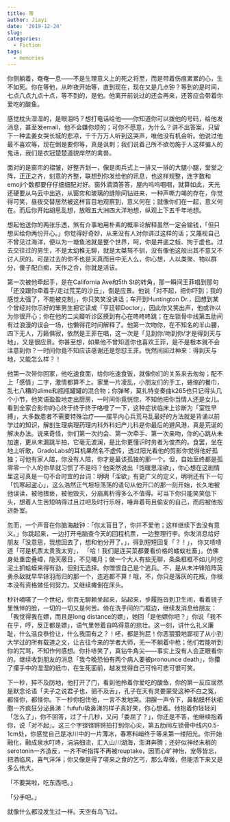 ```yaml
---
title: 等
author: Jiayi
date: '2019-12-24'
slug:
categories:
  - Fiction
tags:
  - memories
---
```


你侧躺着，奄奄一息——不是生理意义上的死之将至，而是带着伤痕累累的心，生不如死。你在等他，从昨夜开始等，直到现在，现在又是几点钟？等到的是时间，七点八点九点十点，等不到的，是他。他离开前说过的还会再来，还答应会带着你爱吃的酸鱼。  

感觉枕头湿湿的，是眼泪吗？想打电话给他——你知道你可以拨他的号码，给他发消息，甚至发email，他不会嫌你烦的；可你不愿意，为什么？讲不出答案，只留下一种孟姜女哭长城的悲凉，千千万万人听到这哭声，唯他没有机会听。他说过他最不喜欢等，现在倒是要你等，真是讽刺；我们说着己所不欲勿施于人这样骗人的鬼话，我们是衣冠楚楚道貌岸然的禽兽。  

面对的是窗帘的褶皱，好整齐划一，像是阅兵式上一排又一排的大腿小腿，堂堂之阵，正正之齐，刻意的齐整，联想到你发给他的讯息，也这样规整，连字数和emoji个数都要仔仔细细配对好。窗外滴滴答答，屋内呜呜咽咽，就算如此，天光还硬要从乌云中出逃，从窗帘和玻璃的缝隙间钻进来，一种声嘶力竭的存在，你觉得可笑，昼夜交替居然被这样盲目地观察到，意义何在；就像你们在一起，意义何在。而后你开始胡思乱想，放眼五大洲四大洋地想，纵观上下五千年地想。  

想起他送你的两张乐透，煞有介事地用朴素的概率论解释虽然一定会输钱，「但只想买给你两份开心。」你觉得好奇妙，从来没有人对你讲过这样的话；又蔑视自己不曾见过海洋，便以为一塘鱼池就是整个世界，呵，你是井底之蛙、拘于虚也。过去交往过的男生，不是太幼稚无聊，就是太桀骜不驯，没有像他这般出其不意又不讨人厌的。可是过去的你不也是天真而目中无人么，你心想，人以类聚、物以群分，傻子配白痴，天作之合，你就是活该。  

第一次被他牵起手，是在California Ave和5th St的转角，那一瞬间王菲唱到那句「还没跟你牵着手/走过荒芜的沙丘」，倒是应景。他说「对不起，把你吓到；我的感觉太强了，不能被克制」，你只笑笑没讲话；车开到Huntington Dr.，回想到某个曾经对你示好的笨男生把它读成「亨廷顿Doctor」，因此你又笑出声，他或许以为你很开心；你在他的二尖瓣听诊区摸到有心在咚咚咚跳；在左锁骨中线第五肋间有过浪漫的误会一场，也懒得花时间解释了。他第一次吻你，在不知名的半山腰，四下无人，万籁俱寂，依然是王菲在唱，这一次是「见到你/吻到你/才是得到天与地」，又是很应景。你甚至想，如果他不曾知道你也喜欢王菲，是不是根本就不会注意到你？一时间你竟不知应该感谢还是怨怼王菲。恍然间回过神来：得到天与地，又能怎么样？！  

他第一次带你回家，他吃速食面，给你吃速食饭，就像你们的关系来去匆匆；配不上「感情」二字，激情都算不上。家里一片凌乱，小朋友们的手工，蜷缩的餐巾，乱七八糟的slime和瓶瓶罐罐的混合物；你弹琴，莫扎特变奏曲k265也只记得头几个小节，他笑语盈盈地走出厨房，一时间你竟恍惚，不知他把你当情人还是女儿。看到全家合影你的心终于终于终于咯噔了一下，这种症状临床上诊断为「室性早搏」，大多数患者不需要特殊治疗——摆平内心兵荒马乱最好的方法就是背诵以前学过的知识，解剖生理病理药理内科外科妇产儿科是你最后的避风港，真是荒诞的解决办法。说来奇怪，你们第一次约会、第一次牵手、第一次亲吻，你的心跳从未加速，更从未漏跳半拍，它毫无波澜，是比你更懂识时务者为俊杰的。食罢，坐在地上听歌，GradoLabs的耳机果然名不虚传，透过阳光看他的剪影你觉得他好孤独；可他有家人陪，你没有人陪，你才是最该孤独的那一个。但，自始至终都是孤零零一个人的你早就习惯了不是吗？他突然说出「饱暖思淫欲」，你心想在这剧情里这可真是一句不合时宜的台词：明明「淫欲」有更广义的定义，明明还有下一句「饥寒起盗心」，这么浩然正气坦坦荡荡的语句从他开口的那一刻开始，长久地被他误读，被他猥亵，被他毁灭，分崩离析得多么不值得。可当下你只能笑笑低下头，想着人生苦短呐得过且过吧及时行乐呀，唾弃着苟且偷安的自己，而后被他抱进卧室。  

忽而，一个声音在你脑海敲钟：「你太盲目了，你并不爱他；这样继续下去没有意义。」你跳起来，一边打开电脑查今天的回程机票，一边整理行李。你发消息给好朋友「没意思，我想回去了，想和他分开了。」，得到短短回复「？！」， 你又啧啧道「可是机票太贵我太穷」， 「哈！我们是连买菜都要看价格的蝼蚁社畜」。仿佛身处重峦叠嶂，隐天蔽日，不见曦月；做一个大人有些无聊，条条框框不如儿时挖泥土抓蛤蟆来得有劲，但别无选择。你憎恨自己是个逃兵。不，是从未冲锋陷阵英勇杀敌就早早铩羽而归的那一个，连逃都不算！哦，不，你只是落灰的花瓶，你根本没有资格做任何努力。又继续瘫倒在床头。  

秒针嘀嗒了一个世纪，你百无聊赖坐起来，站起来，步履拖沓到卫生间，看着镜子里憔悴的脸，一切的一切又是何苦。倚在洗手间的门框边，继续发消息给朋友：「我觉得我在嫖，而且是long distance的嫖」，她回「是他嫖你吧？」你说「我不在乎，哼，反正都是嫖」，语气里带着自鸣得意的悲壮。这一刻，讲什么礼义廉耻，什么温良恭俭让，什么我固有之？！呸，都是狗屁！你恶狠狠地鄙视了从小到大学过的所有载道之文，让古往今来的学者大师，无一不躺着中枪；他们若能听到你的咒骂，不知作何感想。你扑哧笑了，真钻牛角尖——事实上没有人会正眼看你的。继续收到朋友的消息「我今晚恐怕有两个病人要被pronounce death」，你攥了攥手中的湿湿的纸巾，在生死面前，越发觉得自己可怜可悲可恨可笑。  

下一秒，猝不及防地，他打开了门，看到他拎着你爱吃的酸鱼，你的第一反应居然是默念论语「夫子之说君子也，驷不及舌」，孔子在天有灵要蒙受这种不白之冤，都怪你，都怪你。下一秒你抱住他，一言不发地哭。泪腺一声令下，鼻黏膜杯状细胞一齐疯狂分泌鼻涕：fufufu吸鼻涕的样子真好笑，你心想着。他抱着你轻轻问「怎么了」，你不回答，过了十几秒，又问「委屈了？」，你还是不答，他继续抱着你，说「对不起」。这三个字铿铿锵锵拍打到你心尖，第五肋间左锁骨中线内0.5-1cm处，你感觉自己是冰川中的一片薄冰，春寒料峭终于等来第一缕阳光。你开始融化，融成泉水叮咚，涓涓细流，汇入山川湖海，澎湃奔腾；还好似神经末梢的serotonin一齐造反，一齐不听指挥不再被reuptake，因而心旷神怡，宠辱皆忘，把酒临风，喜气洋洋；你又像是得了嗟来之食的乞丐，那么卑微，但能活下来又是多么伟大。  

「不要哭啦，吃东西吧。」  

「分手吧。」  

就像什么都没发生过一样。天空有鸟飞过。  
